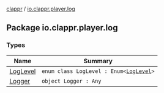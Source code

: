 [clappr](../index.md) / [io.clappr.player.log](.)

## Package io.clappr.player.log

### Types

| Name | Summary |
|---|---|
| [LogLevel](-log-level/index.md) | `enum class LogLevel : Enum<`[`LogLevel`](-log-level/index.md)`>` |
| [Logger](-logger/index.md) | `object Logger : Any` |
